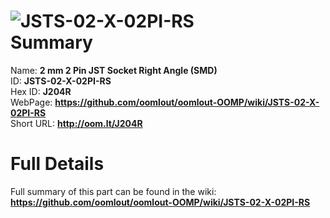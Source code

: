 
![JSTS-02-X-02PI-RS](https://github.com/oomlout/oomlout-OOMP/blob/master/parts/JSTS-02-X-02PI-RS/JSTS-02-X-02PI-RS_420.jpg)   
Summary
=================
  
Name: __2 mm 2 Pin JST Socket Right Angle (SMD)__    
ID: __JSTS-02-X-02PI-RS__   
Hex ID: __J204R__   
WebPage: __https://github.com/oomlout/oomlout-OOMP/wiki/JSTS-02-X-02PI-RS__   
Short URL: __http://oom.lt/J204R__   

Full Details
==========================
Full summary of this part can be found in the wiki:   
__https://github.com/oomlout/oomlout-OOMP/wiki/JSTS-02-X-02PI-RS__    

